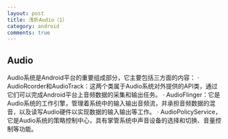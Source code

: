 ```yaml
---
layout: post
title: 浅析Audio（1）
category: android
comments: true
---
```


## Audio
Audio系统是Android平台的重要组成部分，它主要包括三方面的内容：
·  AudioRcorder和AudioTrack：这两个类属于Audio系统对外提供的API类，通过它们可以完成Android平台上音频数据的采集和输出任务。
·  AudioFlinger：它是Audio系统的工作引擎，管理着系统中的输入输出音频流，并承担音频数据的混音，以及读写Audio硬件以实现数据的输入输出等工作。
·  AudioPolicyService，它是Audio系统的策略控制中心，具有掌管系统中声音设备的选择和切换、音量控制等功能。
